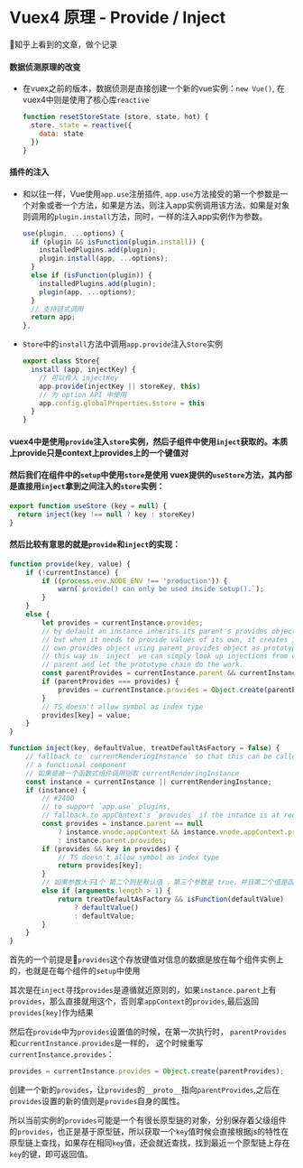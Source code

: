 # Vuex4 原理 - Provide / Inject
知乎上看到的文章，做个记录
#### 数据侦测原理的改变
- 在vuex之前的版本，数据侦测是直接创建一个新的vue实例：`new Vue()`, 在vuex4中则是使用了核心库`reactive`
    ``` js
    function resetStoreState (store, state, hot) {
      store._state = reactive({
        data: state
      })
    }
    ```
#### 插件的注入
- 和以往一样，Vue使用`app.use`注册插件, `app.use`方法接受的第一个参数是一个对象或者一个方法，如果是方法，则注入app实例调用该方法，如果是对象则调用的`plugin.install`方法，同时，一样的注入app实例作为参数。
    ``` js
    use(plugin, ...options) {
      if (plugin && isFunction(plugin.install)) {
        installedPlugins.add(plugin);
        plugin.install(app, ...options);
      }
      else if (isFunction(plugin)) {
        installedPlugins.add(plugin);
        plugin(app, ...options);
      }
      // 支持链式调用
      return app;
    },
    ```
- `Store`中的`install`方法中调用`app.provide`注入`Store`实例
    ```js
    export class Store{
      install (app, injectKey) {
        // 可以传入 injectKey
        app.provide(injectKey || storeKey, this)
        // 为 option API 中使用
        app.config.globalProperties.$store = this
      }
    }
    ```
#### vuex4中是使用`provide`注入`store`实例，然后子组件中使用`inject`获取的。本质上provide只是context上provides上的一个键值对
#### 然后我们在组件中的`setup`中使用`store`是使用 vuex提供的`useStore`方法，其内部是直接用`inject`拿到之间注入的`store`实例：
```js 
export function useStore (key = null) {
  return inject(key !== null ? key : storeKey)
}
```

#### 然后比较有意思的就是`provide`和`inject`的实现：
``` js
function provide(key, value) {
    if (!currentInstance) {
        if ((process.env.NODE_ENV !== 'production')) {
            warn(`provide() can only be used inside setup().`);
        }
    }
    else {
        let provides = currentInstance.provides;
        // by default an instance inherits its parent's provides object
        // but when it needs to provide values of its own, it creates its
        // own provides object using parent provides object as prototype.
        // this way in `inject` we can simply look up injections from direct
        // parent and let the prototype chain do the work.
        const parentProvides = currentInstance.parent && currentInstance.parent.provides;
        if (parentProvides === provides) {
            provides = currentInstance.provides = Object.create(parentProvides);
        }
        // TS doesn't allow symbol as index type
        provides[key] = value;
    }
}
```
```js
function inject(key, defaultValue, treatDefaultAsFactory = false) {
    // fallback to `currentRenderingInstance` so that this can be called in
    // a functional component
    // 如果是被一个函数式组件调用则取 currentRenderingInstance
    const instance = currentInstance || currentRenderingInstance;
    if (instance) {
        // #2400
        // to support `app.use` plugins,
        // fallback to appContext's `provides` if the intance is at root
        const provides = instance.parent == null
            ? instance.vnode.appContext && instance.vnode.appContext.provides
            : instance.parent.provides;
        if (provides && key in provides) {
            // TS doesn't allow symbol as index type
            return provides[key];
        }
        // 如果参数大于1个 第二个则是默认值 ，第三个参数是 true，并且第二个值是函数则执行函数。
        else if (arguments.length > 1) {
            return treatDefaultAsFactory && isFunction(defaultValue)
                ? defaultValue()
                : defaultValue;
        }
    }
}
```

首先的一个前提是`provides`这个存放键值对信息的数据是放在每个组件实例上的，也就是在每个组件的`setup`中使用

其次是在`inject`寻找`provides`是遵循就近原则的，如果`instance.parent`上有`provides`，那么直接就用这个，否则拿`appContext`的`provides`,最后返回`provides[key]`作为结果

然后在`provide`中为`provides`设置值的时候，在第一次执行时，
`parentProvides`和`currentInstance.provides`是一样的， 这个时候重写`currentInstance.provides`：
```js
provides = currentInstance.provides = Object.create(parentProvides);
```
创建一个新的`provides`，让`provides`的`__proto__`指向`parentProvides`,之后在`provides`设置的新的值则是`provides`自身的属性。

所以当前实例的`provides`可能是一个有很长原型链的对象，分别保存着父级组件的`provides`，也正是基于原型链，所以获取一个`key`值时候会直接根据js的特性在原型链上查找，如果存在相同`key`值，还会就近查找，找到最近一个原型链上存在`key`的键，即可返回值。